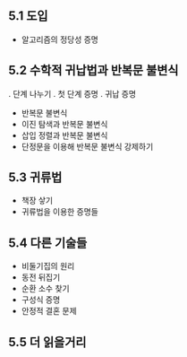 ## 5.1 도입
- 알고리즘의 정당성 증명
## 5.2 수학적 귀납법과 반복문 불변식
 . 단계 나누기
 . 첫 단계 증명
 . 귀납 증명
- 반복문 불변식
- 이진 탐색과 반복문 불변식
- 삽입 정렬과 반복문 불변식
- 단정문을 이용해 반복문 불변식 강제하기
## 5.3 귀류법
- 책장 샇기
- 귀류법을 이용한 증명들
## 5.4 다른 기술들
- 비둘기집의 원리
- 동전 뒤집기
- 순환 소수 찾기
- 구성식 증명
- 안정적 결혼 문제
## 5.5 더 읽을거리